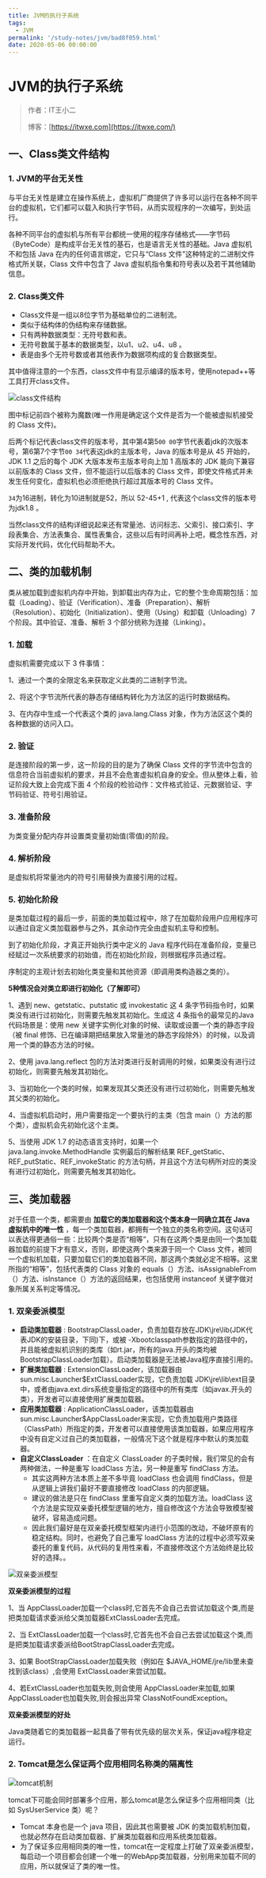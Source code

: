 ```yaml
---
title: JVM的执行子系统
tags:
  - JVM
permalink: '/study-notes/jvm/bad8f059.html'
date: 2020-05-06 00:00:00
---
```


# JVM的执行子系统

> 作者：IT王小二
>
> 博客：[https://itwxe.com](https://itwxe.com/)

## 一、Class类文件结构

### 1. JVM的平台无关性

与平台无关性是建立在操作系统上，虚拟机厂商提供了许多可以运行在各种不同平台的虚拟机，它们都可以载入和执行字节码，从而实现程序的一次编写，到处运行。

各种不同平台的虚拟机与所有平台都统一使用的程序存储格式——字节码（ByteCode）是构成平台无关性的基石，也是语言无关性的基础。Java 虚拟机不和包括 Java 在内的任何语言绑定，它只与“Class 文件”这种特定的二进制文件格式所关联，Class 文件中包含了 Java 虚拟机指令集和符号表以及若干其他辅助信息。

### 2. Class类文件

- Class文件是一组以8位字节为基础单位的二进制流。
- 类似于结构体的伪结构来存储数据。
- 只有两种数据类型：无符号数和表。
- 无符号数属于基本的数据类型，以u1、u2、u4、u8 。
- 表是由多个无符号数或者其他表作为数据项构成的复合数据类型。

其中值得注意的一个东西，class文件中有显示编译的版本号，使用notepad++等工具打开class文件。

![class文件结构](https://img.itwxe.com/i/2021/08/0860050827ca8.png)

图中标记前四个被称为魔数(唯一作用是确定这个文件是否为一个能被虚拟机接受的 Class 文件)。

后两个标记代表class文件的版本号，其中第4第5`00 00`字节代表着jdk的次版本号，第6第7个字节`00 34`代表这jdk的主版本号，Java 的版本号是从 45 开始的，JDK 1.1 之后的每个 JDK 大版本发布主版本号向上加 1 高版本的 JDK 能向下兼容以前版本的 Class 文件，但不能运行以后版本的 Class 文件，即使文件格式并未发生任何变化，虚拟机也必须拒绝执行超过其版本号的 Class 文件。

`34`为16进制，转化为10进制就是52，所以 52-45+1 , 代表这个class文件的版本号为jdk1.8 。

当然class文件的结构详细说起来还有常量池、访问标志、父索引、接口索引、字段表集合、方法表集合、属性表集合，这些以后有时间再补上吧，概念性东西，对实际开发代码，优化代码帮助不大。

## 二、类的加载机制

类从被加载到虚拟机内存中开始，到卸载出内存为止，它的整个生命周期包括：加载（Loading）、验证（Verification）、准备（Preparation）、解析（Resolution）、初始化（Initialization）、使用（Using）和卸载（Unloading）7 个阶段。其中验证、准备、解析 3 个部分统称为连接（Linking）。

### 1. 加载

虚拟机需要完成以下 3 件事情：

1、通过一个类的全限定名来获取定义此类的二进制字节流。

2、将这个字节流所代表的静态存储结构转化为方法区的运行时数据结构。

3、在内存中生成一个代表这个类的 java.lang.Class 对象，作为方法区这个类的各种数据的访问入口。

### 2. 验证

是连接阶段的第一步，这一阶段的目的是为了确保 Class 文件的字节流中包含的信息符合当前虚拟机的要求，并且不会危害虚拟机自身的安全。但从整体上看，验证阶段大致上会完成下面 4 个阶段的检验动作：文件格式验证、元数据验证、字节码验证、符号引用验证。

### 3. 准备阶段

为类变量分配内存并设置类变量初始值(零值)的阶段。

### 4. 解析阶段

是虚拟机将常量池内的符号引用替换为直接引用的过程。

### 5. 初始化阶段

是类加载过程的最后一步，前面的类加载过程中，除了在加载阶段用户应用程序可以通过自定义类加载器参与之外，其余动作完全由虚拟机主导和控制。

到了初始化阶段，才真正开始执行类中定义的 Java 程序代码在准备阶段，变量已经赋过一次系统要求的初始值，而在初始化阶段，则根据程序员通过程。

序制定的主观计划去初始化类变量和其他资源（即调用类构造器之类的）。

**5种情况会对类立即进行初始化（了解即可）**

1、遇到 new、getstatic、putstatic 或 invokestatic 这 4 条字节码指令时，如果类没有进行过初始化，则需要先触发其初始化。生成这 4 条指令的最常见的Java 代码场景是：使用 new 关键字实例化对象的时候、读取或设置一个类的静态字段（被 final 修饰、已在编译期把结果放入常量池的静态字段除外）的时候，以及调用一个类的静态方法的时候。

2、使用 java.lang.reflect 包的方法对类进行反射调用的时候，如果类没有进行过初始化，则需要先触发其初始化。

3、当初始化一个类的时候，如果发现其父类还没有进行过初始化，则需要先触发其父类的初始化。

4、当虚拟机启动时，用户需要指定一个要执行的主类（包含 main（）方法的那个类），虚拟机会先初始化这个主类。

5、当使用 JDK 1.7 的动态语言支持时，如果一个 java.lang.invoke.MethodHandle 实例最后的解析结果 REF_getStatic、REF_putStatic、REF_invokeStatic 的方法句柄，并且这个方法句柄所对应的类没有进行过初始化，则需要先触发其初始化。

## 三、类加载器

对于任意一个类，都需要由 **加载它的类加载器和这个类本身一同确立其在 Java 虚拟机中的唯一性** ，每一个类加载器，都拥有一个独立的类名称空间。这句话可以表达得更通俗一些：比较两个类是否“相等”，只有在这两个类是由同一个类加载器加载的前提下才有意义，否则，即使这两个类来源于同一个 Class 文件，被同一个虚拟机加载，只要加载它们的类加载器不同，那这两个类就必定不相等。这里所指的“相等”，包括代表类的 Class 对象的 equals（）方法、isAssignableFrom（）方法、isInstance（）方法的返回结果，也包括使用 instanceof 关键字做对象所属关系判定等情况。

### 1. 双亲委派模型

- **启动类加载器** : BootstrapClassLoader，负责加载存放在JDK\jre\lib(JDK代表JDK的安装目录，下同)下，或被 -Xbootclasspath参数指定的路径中的，并且能被虚拟机识别的类库（如rt.jar，所有的java.开头的类均被 BootstrapClassLoader加载）。启动类加载器是无法被Java程序直接引用的。
- **扩展类加载器** : ExtensionClassLoader，该加载器由sun.misc.Launcher$ExtClassLoader实现，它负责加载 JDK\jre\lib\ext目录中，或者由java.ext.dirs系统变量指定的路径中的所有类库（如javax.开头的类），开发者可以直接使用扩展类加载器。
- **应用类加载器** : ApplicationClassLoader，该类加载器由 sun.misc.Launcher$AppClassLoader来实现，它负责加载用户类路径（ClassPath）所指定的类，开发者可以直接使用该类加载器，如果应用程序中没有自定义过自己的类加载器，一般情况下这个就是程序中默认的类加载器。
- **自定义ClassLoader** ：在自定义 ClassLoader 的子类时候，我们常见的会有两种做法，一种是重写 loadClass 方法，另一种是重写 findClass 方法。
    - 其实这两种方法本质上差不多毕竟 loadClass 也会调用 findClass，但是从逻辑上讲我们最好不要直接修改 loadClass 的内部逻辑。
    - 建议的做法是只在 findClass 里重写自定义类的加载方法。loadClass 这个方法是实现双亲委托模型逻辑的地方，擅自修改这个方法会导致模型被破坏，容易造成问题。
    - 因此我们最好是在双亲委托模型框架内进行小范围的改动，不破坏原有的稳定结构。同时，也避免了自己重写 loadClass 方法的过程中必须写双亲委托的重复代码，从代码的复用性来看，不直接修改这个方法始终是比较好的选择。。

![双亲委派模型](https://img.itwxe.com/i/2021/08/26d8ec6df505a.png)

**双亲委派模型的过程**

1、当 AppClassLoader加载一个class时,它首先不会自己去尝试加载这个类,而是把类加载请求委派给父类加载器ExtClassLoader去完成。

2、当 ExtClassLoader加载一个class时,它首先也不会自己去尝试加载这个类,而是把类加载请求委派给BootStrapClassLoader去完成。

3、如果 BootStrapClassLoader加载失败（例如在 $JAVA_HOME/jre/lib里未查找到该class）,会使用 ExtClassLoader来尝试加载。

4、若ExtClassLoader也加载失败,则会使用 AppClassLoader来加载,如果 AppClassLoader也加载失败,则会报出异常 ClassNotFoundException。

**双亲委派模型的好处**

Java类随着它的类加载器一起具备了带有优先级的层次关系，保证java程序稳定运行。

### 2. Tomcat是怎么保证两个应用相同名称类的隔离性

![tomcat机制](https://img.itwxe.com/i/2021/08/1d4d327bc6b97.png)

tomcat下可能会同时部署多个应用，那么tomcat是怎么保证多个应用相同类（比如 SysUserService 类）呢？

- Tomcat 本身也是一个 java 项目，因此其也需要被 JDK 的类加载机制加载，也就必然存在启动类加载器、扩展类加载器和应用系统类加载器。
- 为了保证多应用相同类的唯一性，tomcat在一定程度上打破了双亲委派模型，每启动一个项目都会创建一个唯一的WebApp类加载器，分别用来加载不同的应用，所以就保证了类的唯一性。


